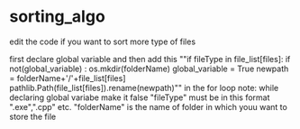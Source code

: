 # sorting_algo
edit the code if you want to sort more type of files

first declare global variable
and then add this
""if fileType in file_list[files]:
        if not(global_variable) :
            os.mkdir(folderName)
            global_variable = True
        newpath = folderName+'/'+file_list[files]
        pathlib.Path(file_list[files]).rename(newpath)""
in the for loop
note: while declaring global variabe make it false
"fileType" must be in this format ".exe",".cpp" etc.
"folderName" is the name of folder in which youu want to store the file
